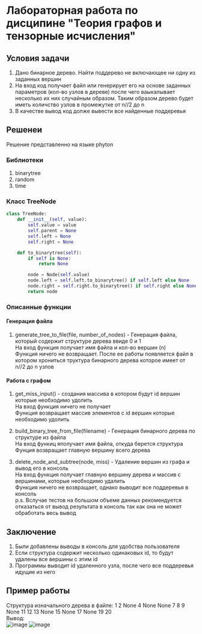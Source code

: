 # Лабораторная работа по дисципине "Теория графов и тензорные исчисления"

## Условия задачи
1. Дано бинарное дерево. Найти поддерево не включающее ни одну из заданных вершин
2. На вход код получает файл или генерирует его на основе заданных параметров (кол-во узлов в дереве) после чего ваыкалывает несколько их них случайным образом. Таким образом дерево будет иметь количство узлов в промежутке от n//2 до n
3. В качестве вывод код долже вывести все найденные поддеревья

## Решенеи
Решение представленно на языке phyton

### Библиотеки
1. binarytree
2. random
3. time
   
### Класс TreeNode
```py
class TreeNode:
    def __init__(self, value):
        self.value = value
        self.parent = None
        self.left = None
        self.right = None

    def to_binarytree(self):
        if self is None:
            return None

        node = Node(self.value)
        node.left = self.left.to_binarytree() if self.left else None
        node.right = self.right.to_binarytree() if self.right else None
        return node
```
### Описанные функции
#### Генерация файла
1. generate_tree_to_file(file, number_of_nodes) - Генерация файла, который содержит структурe дерева ввиде 0 и 1 \
  На вход функция получает имя файла и кол-во вершин (n)\
  Функция ничего не возвращает. После ее работы появляется файл в котором хрониться труктура бинарного дерева которое имеет от n//2 до n узлов

#### Работа с графом
1. get_miss_input() - создания массива в котором будут id вершин которые необходимо удолить\
   На вход функция ничего не получает\
   Функция возвращает массив элементов с id вершин которые необходимо удолить

2. build_binary_tree_from_file(filename) - Генерация бинарного дерева по структуре из файла\
   На вход функиц яполучает имя файла, откуда берется структура\
   Фунция возвращает главную вершину всего дерева

3. delete_node_and_subtree(node, miss) - Удаление вершин из графа и вывод его в консоль\
  На вход функция получает главную вершину дерева и массив с вершинами, которые необходимо удалить\
  Функция ничего не возвращает, однако выводит все поддеревья в консоль\
  p.s. Вслучае тестов на большом объеме данных рекомендуется отказаться от вывод результата в консоль так как она не может обработать весь вывод

## Заключение
1. Были добавлены выводы в консоль для удобства пользователя
2. Если структура содержит несколько одинаковых id, то будут удалены все вершины с этим id
3. Программы выводит id удаленного узла, после чего все поддеревья идущие из него

## Пример работы
Структура изначального дерева в файле:
1 2 None 4 None None 7 8 9 None 11 12 13 None 15 None 17 None 19 20\
Вывод:\
![image](https://github.com/DragonWarrior-Ghub/Laba_tenzori1/assets/79605218/f7a5a553-4fc7-4570-ac63-80222a66bdac)
![image](https://github.com/DragonWarrior-Ghub/Laba_tenzori1/assets/79605218/0d96a57d-bf8b-4cbc-bedc-05969f079aa1)

